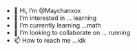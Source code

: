 - 👋 Hi, I’m @Maychanxox
- 👀 I’m interested in ... learning 
- 🌱 I’m currently learning ...math 
- 💞️ I’m looking to collaborate on ... running 
- 📫 How to reach me ...idk


<!---
Maychanxox/Maychanxox is a ✨ special ✨ repository because its `README.md` (this file) appears on your GitHub profile.
You can click the Preview link to take a look at your changes.
--->
